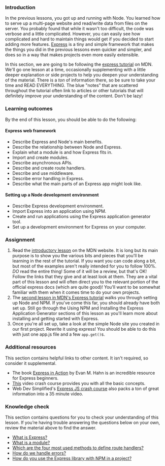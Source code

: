 ### Introduction
In the previous lessons, you got up and running with Node. You learned how to serve up a multi-page website and read/write data from files on the server. You probably found that while it wasn't too difficult, the code was verbose and a little complicated.  However, you can easily see how complicated and hard to maintain things would get if you decided to start adding more features. [Express](https://expressjs.com/) is a tiny and simple framework that makes the things you did in the previous lessons even quicker and simpler, and does so in a way that makes projects even more easily extensible.

In this section, we are going to be following the [express tutorial](https://developer.mozilla.org/en-US/docs/Learn/Server-side/Express_Nodejs) on MDN.  We'll go one lesson at a time, occasionally supplementing with a little deeper explanation or side projects to help you deepen your understanding of the material. There is a *ton* of information there, so be sure to take your time and READ EVERYTHING. The blue "notes" that are scattered throughout the tutorial often link to articles or other tutorials that will definitely improve your understanding of the content. Don't be lazy!

### Learning outcomes
By the end of this lesson, you should be able to do the following:

#### Express web framework
- Describe Express and Node's main benefits.
- Describe the relationship between Node and Express.
- Explain what a module is and how Express fits in.
- Import and create modules.
- Describe asynchronous APIs.
- Describe and create route handlers.
- Describe and use middleware.
- Describe error handling in Express.
- Describe what the main parts of an Express app might look like.

#### Setting up a Node development environment
- Describe Express development environment.
- Import Express into an application using NPM.
- Create and run applications using the Express application generator tool.
- Set up a development environment for Express on your computer.


### Assignment

<div class="lesson-content__panel" markdown="1">

1. Read the [introductory lesson](https://developer.mozilla.org/en-US/docs/Learn/Server-side/Express_Nodejs/Introduction) on the MDN website.  It is long but its main purpose is to show you the various bits and pieces that you'll be learning in the rest of the tutorial.  If you want you can code along a bit, but most of the examples aren't really intended for you to follow 100%.
*DO* read the entire thing!  Some of it will be a review, but that's OK! Follow the links that they give and at least look at them.  They are a vital part of this lesson and will often direct you to the relevant portion of the official express docs (which are quite good)! You'll want to be somewhat familiar with them when it comes time to do your own projects.
2. The [second lesson in MDN's Express tutorial](https://developer.mozilla.org/en-US/docs/Learn/Server-side/Express_Nodejs/development_environment#using_npm)  walks you through setting up Node and NPM. If you've come this far, you should already have both set up. Still go through the Using NPM and Installing the Express Application Generator sections of this lesson as you'll learn more about installing and getting started with Express.
3. Once you're all set up, take a look at the simple Node site you created in our first project. Rewrite it using express! You should be able to do this with just one app.js file and a few `app.get()`s.
</div>


### Additional resources
This section contains helpful links to other content. It isn't required, so consider it supplemental.

- The book [Express in Action](https://www.manning.com/books/express-in-action?a_bid=fe3fcff7&a_aid=express-in-action) by Evan M. Hahn is an incredible resource for Express beginners.
- [This](https://www.youtube.com/watch?v=L72fhGm1tfE) video crash course provides you with all the basic concepts.
- Web Dev Simplified's [Express JS crash course](https://www.youtube.com/watch?v=SccSCuHhOw0&ab_channel=WebDevSimplified) also packs a ton of great information into a 35 minute video.

### Knowledge check
This section contains questions for you to check your understanding of this lesson. If you’re having trouble answering the questions below on your own, review the material above to find the answer.

- [What is Express?](https://developer.mozilla.org/en-US/docs/Learn/Server-side/Express_Nodejs/Introduction#introducing_express)
- [What is a module?](https://developer.mozilla.org/en-US/docs/Learn/Server-side/Express_Nodejs/Introduction#importing_and_creating_modules)
- [Which are the four most used methods to define route handlers?](https://developer.mozilla.org/en-US/docs/Learn/Server-side/Express_Nodejs/Introduction/#creating_route_handlers)
- [How do we handle errors?](https://developer.mozilla.org/en-US/docs/Learn/Server-side/Express_Nodejs/Introduction/#handling_errors)
- [How do you use the Express library with NPM in a project?](https://developer.mozilla.org/en-US/docs/Learn/Server-side/Express_Nodejs/development_environment#adding_dependencies)
